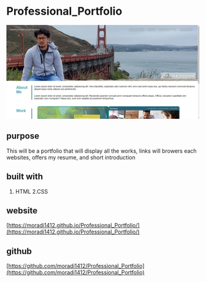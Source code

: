 # Professional_Portfolio
![website image](./assets/image/readme.png) 
## purpose 
This will be a portfolio that will display all the works, links will browers each websites, offers my resume, and short introduction
## built with
 1. HTML 
 2.CSS
## website
[https://moradi1412.github.io/Professional_Portfolio/](https://moradi1412.github.io/Professional_Portfolio/)
## github 
[https://github.com/moradi1412/Professional_Portfolio](https://github.com/moradi1412/Professional_Portfolio)
